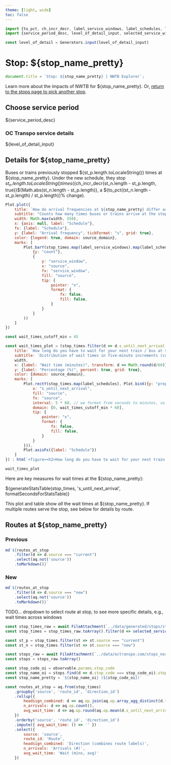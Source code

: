 ```yaml
---
theme: [light, wide]
toc: false
---
```


```js
import {to_pct, ch_incr_decr, label_service_windows, label_schedules, label_route_ids, generateStatsTable, formatSecondsForStatsTable, source_domain, md} from '../lib/helpers.js'
import {service_period_desc, level_of_detail_input, selected_service_windows, selected_service_ids} from '../lib/controls.js'

const level_of_detail = Generators.input(level_of_detail_input)
```


# Stop: ${stop_name_pretty}

```js
document.title = `Stop: ${stop_name_pretty} | NWTB Explorer`;
```

Learn more about the impacts of NWTB for ${stop_name_pretty}. Or, [return to the stops page to pick another stop](/stops).

## Choose service period

${service_period_desc}

<div class="grid grid-cols-2" style="grid-auto-rows: auto;">
	<div class="card">
		<h3>OC Transpo service details</h3>
		${level_of_detail_input}
	</div>
</div>


## Details for ${stop_name_pretty}

Buses or trains previously stopped ${st_p.length.toLocaleString()} times at ${stop_name_pretty}. Under the new schedule, they stop ${st_n.length.toLocaleString()} times (${ch_incr_decr(st_n.length - st_p.length, true)}${Math.abs(st_n.length - st_p.length)}, a ${to_pct((st_n.length - st_p.length) / st_p.length)}% change).

```js
Plot.plot({
    title: `How do arrival frequencies at ${stop_name_pretty} differ across service windows?`,
    subtitle: "Counts how many times buses or trains arrive at the stop during the selected service windows, previous schedule vs. NWTB",
    width: Math.max(width, 550),
    x: {axis: null, label: "Schedule"},
    fx: {label: "Schedule"},
    y: {label: "Arrival frequency", tickFormat: "s", grid: true},
    color: {legend: true, domain: source_domain},
    marks: [
        Plot.barY(stop_times.map(label_service_windows).map(label_schedules), Plot.group(
            {y: "count"},
            {
                y: "service_window",
                x: "source",
                fx: "service_window",
                fill: "source",
                tip: {
                    pointer: "x",
                    format: {
                        fx: false,
                        fill: false,
                    }
                }
            }
        ))
    ]
})
```

```js
const wait_times_cutoff_min = 45

const wait_times_plot = (stop_times.filter(d => d.s_until_next_arrival !== null && (d.s_until_next_arrival / 60) < wait_times_cutoff_min).length > 0) ? Plot.plot({
    title: `How long do you have to wait for your next train / bus at ${stop_name_pretty}?`,
    subtitle: `Distribution of wait times in five-minute increments (cuts off at waits longer than ${wait_times_cutoff_min} minutes), previous schedule vs. NWTB`,
    width,
    x: {label: "Wait time (minutes)", transform: d => Math.round(d/60)},
    y: {label: "Percentage (%)", percent: true, grid: true},
	color: {domain: source_domain},
    marks: [
        Plot.rectY(stop_times.map(label_schedules), Plot.binX({y: "proportion-facet"}, {
            x: "s_until_next_arrival",
            fill: "source",
            fx: "source",
            interval: 5 * 60, // we format from seconds to minutes, so do the equivalent here
            domain: [0, wait_times_cutoff_min * 60],
            tip: {
                pointer: "x",
                format: {
                    fx: false,
                    fill: false,
                }
            }
        })),
        Plot.axisFx({label: "Schedule"})
    ]
}) : html`<figure><h2>How long do you have to wait for your next train / bus at ${stop_name_pretty}?</h2><em>All wait times are longer than ${wait_times_cutoff_min} minutes. (Otherwise, there’d be a chart here.)</em></figure>`
```

```js
wait_times_plot
```

Here are key measures for wait times at the ${stop_name_pretty}:

${generateStatsTable(stop_times, 's_until_next_arrival', formatSecondsForStatsTable)}

This plot and table show _all_ the wait times at ${stop_name_pretty}. If multiple routes serve the stop, see below for details by route.

## Routes at ${stop_name_pretty}

<div class="grid grid-cols-2">
    <div class="card">
        <h3>Previous</h3>

```js
md`${routes_at_stop
    .filter(d => d.source === "current")
    .select(aq.not('source'))
    .toMarkdown()}`
```


</div>
<div class="card">
    <h3>New</h3>


```js
md`${routes_at_stop
    .filter(d => d.source === "new")
    .select(aq.not('source'))
    .toMarkdown()}`
```

</div>

TODO... dropdown to select route at stop, to see more specific details, e.g., wait times across windows

<!-- Loading -->

```js
const stop_times_raw = await FileAttachment(`../data/generated/stops/stop_times/${observable.params.stop_code}.parquet`).parquet()
const stop_times = stop_times_raw.toArray().filter(d => selected_service_windows(level_of_detail).includes(d.service_window) && selected_service_ids(level_of_detail).includes(d.service_id))

const st_p = stop_times.filter(st => st.source === "current")
const st_n = stop_times.filter(st => st.source === "new")
```

```js
const stops_raw = await FileAttachment(`../data/octranspo.com/stops_normalized.parquet`).parquet()
const stops = stops_raw.toArray()
```

```js
const stop_code_oi = observable.params.stop_code
const stop_name_oi = stops.find(d => d.stop_code === stop_code_oi).stop_name_normalized
const stop_name_pretty = `${stop_name_oi} (${stop_code_oi})`
```

```js
const routes_at_stop = aq.from(stop_times)
    .groupby('source', 'route_id', 'direction_id')
    .rollup({
        headsign_combined: d => aq.op.join(aq.op.array_agg_distinct(d.trip_headsign), ' // '),
        n_arrivals: d => aq.op.count(),
        avg_wait_time: d => aq.op.round(aq.op.mean(d.s_until_next_arrival) / 60)
    })
    .orderby('source', 'route_id', 'direction_id')
    .impute({ avg_wait_time: () => '' })
    .select({
        source: 'source',
        route_id: 'Route',
        headsign_combined: 'Direction (combines route labels)',
        n_arrivals: 'Arrivals (#)',
        avg_wait_time: 'Wait (mins, avg)'
    })
```
